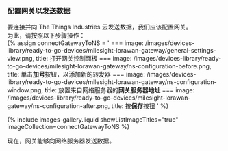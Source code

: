 ### 配置网关以发送数据

要连接并向 The Things Industries 云发送数据，我们应该配置网关。  
为此，请按照以下步骤操作：  
{% assign connectGatewayToNS = '
    ===
        image: /images/devices-library/ready-to-go-devices/milesight-lorawan-gateway/general-settings-view.png,
        title: 打开网关控制面板
    ===
        image: /images/devices-library/ready-to-go-devices/milesight-lorawan-gateway/ns-configuration-before.png,
        title: 单击<b>加号</b>按钮，以添加新的转发器
    ===
        image: /images/devices-library/ready-to-go-devices/milesight-lorawan-gateway/ns-configuration-window.png,
        title: 放置来自网络服务器的<b>网关服务器地址</b>
    ===
        image: /images/devices-library/ready-to-go-devices/milesight-lorawan-gateway/ns-configuration-after.png,
        title: 按<b>保存</b>按钮
'
%}

{% include images-gallery.liquid showListImageTitles="true" imageCollection=connectGatewayToNS %}

现在，网关能够向网络服务器发送数据。